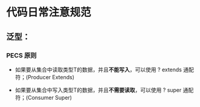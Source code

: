 # 代码日常注意规范

## 泛型：

### PECS 原则

* 如果要从集合中读取类型T的数据，并且**不能写入**，可以使用 ? extends 通配符；(Producer Extends)

* 如果要从集合中写入类型T的数据，并且**不需要读取**，可以使用 ? super 通配符；(Consumer Super)

  